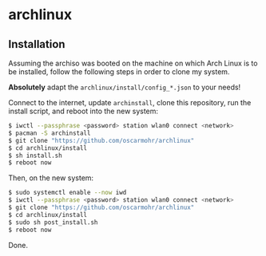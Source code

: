 # archlinux

## Installation
Assuming the archiso was booted on the machine on which Arch Linux is to be installed, follow the following steps in order to clone my system.  

**Absolutely** adapt the `archlinux/install/config_*.json` to your needs!

Connect to the internet, update `archinstall`, clone this repository, run the install script, and reboot into the new system:
```sh
$ iwctl --passphrase <password> station wlan0 connect <network>
$ pacman -S archinstall
$ git clone "https://github.com/oscarmohr/archlinux"
$ cd archlinux/install
$ sh install.sh
$ reboot now
```


Then, on the new system:
```sh
$ sudo systemctl enable --now iwd
$ iwctl --passphrase <password> station wlan0 connect <network>
$ git clone "https://github.com/oscarmohr/archlinux"
$ cd archlinux/install
$ sudo sh post_install.sh
$ reboot now
```

Done.
